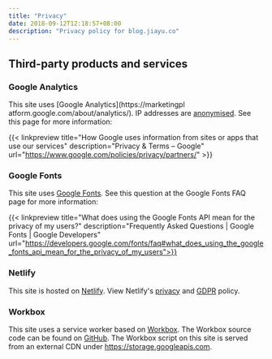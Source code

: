 ```yaml
---
title: "Privacy"
date: 2018-09-12T12:18:57+08:00
description: "Privacy policy for blog.jiayu.co"
---
```


## Third-party products and services

### Google Analytics

This site uses [Google Analytics](https://marketingpl   atform.google.com/about/analytics/). IP addresses are [anonymised](https://support.google.com/analytics/answer/2763052). See this page for more information:

{{< linkpreview title="How Google uses information from sites or apps that use our services" description="Privacy & Terms – Google" url="https://www.google.com/policies/privacy/partners/" >}} 

### Google Fonts

This site uses [Google Fonts](https://fonts.google.com/). See this question at the Google Fonts FAQ page for more information:

{{< linkpreview title="What does using the Google Fonts API mean for the privacy of my users?" description="Frequently Asked Questions | Google Fonts | Google Developers" url="https://developers.google.com/fonts/faq#what_does_using_the_google_fonts_api_mean_for_the_privacy_of_my_users">}}

### Netlify

This site is hosted on [Netlify](https://www.netlify.com/). View Netlify's [privacy](https://www.netlify.com/privacy/) and [GDPR](https://www.netlify.com/gdpr/) policy.

### Workbox

This site uses a service worker based on [Workbox](https://developers.google.com/web/tools/workbox/). The Workbox source code can be found on [GitHub](https://github.com/GoogleChrome/workbox). The Workbox script on this site is served from an external CDN under https://storage.googleapis.com.
